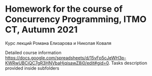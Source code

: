 # Homework for the course of Concurrency Programming, ITMO CT, Autumn 2021

Курс лекций Романа Елизарова и Николая Коваля

Detailed course information https://docs.google.com/spreadsheets/d/15vFp5cJeWH3p-KWRwUBCiQC7gR3HNVbaHjqisawZ8i0/edit#gid=0. Tasks description provided inside subfolders
